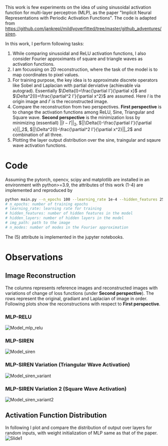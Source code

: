 This work is few experiments on the idea of using sinusoidal activation function for multi-layer perceptron (MLP), as the paper "Implicit Neural Representations with Periodic Activation Functions". The code is adapted from https://github.com/jankrepl/mildlyoverfitted/tree/master/github_adventures/siren.


In this work, I perform following tasks:

1. While comparing sinusoidal and ReLU activation functions, I also consider Fourier approximants of square and triangle waves as activation functions.
2. I am focussing on 2D reconstruction, where the task of the model is to map coordinates to pixel values.
3. For training purpose, the key idea is to approximate discrete operators like Sobel and Laplacian with partial derviative (achievable via autograd). Essentially $\Delta{I}=\frac{\partial I'}{\partial x}$ and $\Delta^2{I}=\frac{\partial^2 I'}{\partial x^2}$ are assumed. Here $I$ is the origin image and $I'$ is the reconstructed image.
4. Compare the reconstruction from two perspectives. **First perspective** is to change the activation functions among ReLU, Sine, Triangular and Square wave. **Second perspective** is the minimization loss by minimizing (essentiall) $||I-I'||_2$, $||\Delta{I}-\frac{\partial I'}{\partial x}||_2$, $||\Delta^2{I}-\frac{\partial^2 I'}{\partial x^2}||_2$ and combination of all three.
5. Plotting the layer output distribution over the sine, traingular and sqaure wave activation functions.



# Code
Assuming the pytorch, opencv, scipy and matplotlib are installed in an environment with python>=3.9, the attributes of this work (1-4) are implemented and reproduced by
```bash
python main.py --n_epochs 100 --learning_rate 1e-4 --hidden_features 256 --hidden_layers 2 --img_path \path\to\image.png --n_modes 4
# n_epochs: number of training epochs
# learning_rate: learning rate for training
# hidden_features: number of hidden features in the model
# hidden_layers: number of hidden layers in the model
# img_path: path to the image
# n_modes: number of modes in the Fourier approximation
```

The (5) attribute is implemented in the jupyter notebooks.


# Observations
## Image Reconstruction
The columns represents reference images and reconstructed images with variations of change of loss functions (under **Second perspective**). The rows represent the original, gradiant and Laplacian of image in order.
Following plots show the reconstructions with respect to **First perspective**.

### MLP-RELU
![Model_mlp_relu](https://github.com/antidianuj/siren_exps/assets/47445756/4b3b75f9-12b0-454a-81d6-1b76b03be4ad)

### MLP-SIREN
![Model_siren](https://github.com/antidianuj/siren_exps/assets/47445756/f29f47e3-ac08-48f3-974d-3f2a198df81c)

### MLP-SIREN Variation (Triangular Wave Activation)
![Model_siren_variant](https://github.com/antidianuj/siren_exps/assets/47445756/d662a935-3f86-4f45-83af-8d42a7f852ae)

### MLP-SIREN Variation 2 (Square Wave Activation)
![Model_siren_variant2](https://github.com/antidianuj/siren_exps/assets/47445756/3d7f8bdd-12f7-4ea0-98ef-2788207e20f5)


## Activation Function Distribution
In following I plot and compare the distribution of output over layers for random inputs, with weight initialization of MLP same as that of the paper.
![Slide1](https://github.com/antidianuj/siren_exps/assets/47445756/ebf79cc5-f8c1-44bd-b126-2cc9dc436d86)









